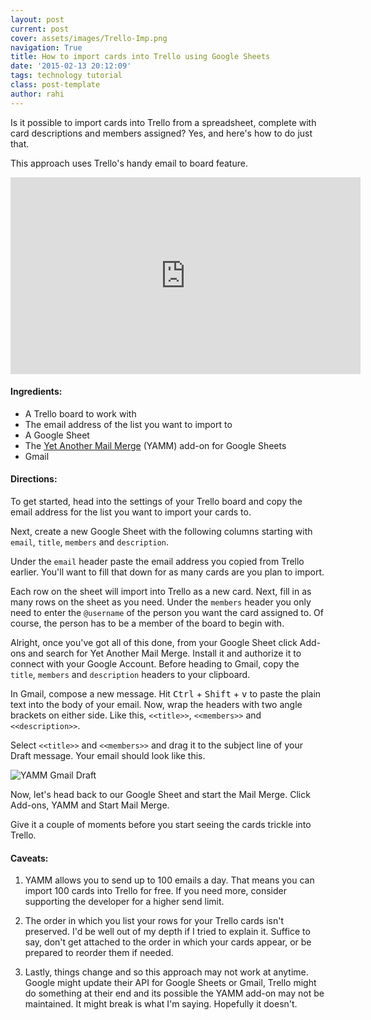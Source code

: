 ```yaml
---
layout: post
current: post
cover: assets/images/Trello-Imp.png
navigation: True
title: How to import cards into Trello using Google Sheets
date: '2015-02-13 20:12:09'
tags: technology tutorial
class: post-template
author: rahi
---
```


Is it possible to import cards into Trello from a spreadsheet, complete with card descriptions and members assigned? Yes, and here's how to do just that.

This approach uses Trello's handy email to board feature.

<iframe width="560" height="315" src="https://www.youtube.com/embed/IFK1Sap2dBA" frameborder="0" allowfullscreen></iframe>

#### Ingredients:

- A Trello board to work with
- The email address of the list you want to import to
- A Google Sheet
- The [Yet Another Mail Merge](https://chrome.google.com/webstore/detail/yet-another-mail-merge/mgmgmhkohaenhokbdnlpcljckbhpbmef?hl=en) (YAMM) add-on for Google Sheets
- Gmail

#### Directions:

To get started, head into the settings of your Trello board and copy the email address for the list you want to import your cards to.

Next, create a new Google Sheet with the following columns starting with `email`, `title`, `members` and `description`.

Under the `email` header paste the email address you copied from Trello earlier. You'll want to fill that down for as many cards are you plan to import.

Each row on the sheet will import into Trello as a new card. Next, fill in as many rows on the sheet as you need. Under the `members` header you only need to enter the `@username` of the person you want the card assigned to. Of course, the person has to be a member of the board to begin with.

Alright, once you've got all of this done, from your Google Sheet click Add-ons and search for Yet Another Mail Merge. Install it and authorize it to connect with your Google Account. Before heading to Gmail, copy the `title`, `members` and `description` headers to your clipboard.

In Gmail, compose a new message. Hit <kbd>Ctrl</kbd> + <kbd>Shift</kbd> + <kbd>v</kbd> to paste the plain text into the body of your email. Now, wrap the headers with two angle brackets on either side. Like this, `<<title>>`, `<<members>>` and `<<description>>`.

Select `<<title>>` and `<<members>>` and drag it to the subject line of your Draft message. Your email should look like this.

![YAMM Gmail Draft][1]

Now, let's head back to our Google Sheet and start the Mail Merge. Click Add-ons, YAMM and Start Mail Merge.

Give it a couple of moments before you start seeing the cards trickle into Trello.

#### Caveats:

1. YAMM allows you to send up to 100 emails a day. That means you can import 100 cards into Trello for free. If you need more, consider supporting the developer for a higher send limit.

2. The order in which you list your rows for your Trello cards isn't preserved.  I'd be well out of my depth if I tried to explain it. Suffice to say, don't get attached to the order in which your cards appear, or be prepared to reorder them if needed.

3. Lastly, things change and so this approach may not work at anytime. Google might update their API for Google Sheets or Gmail, Trello might do something at their end and its possible the YAMM add-on may not be maintained. It might break is what I'm saying. Hopefully it doesn't.

[1]:https://lh3.googleusercontent.com/Nnoe-GkOfJ-qWCbj9G72BoDLZ100Y-V03OXjuaJcrZLb3xCesL6zFCKL5S6e0CV027fLrBxt-m69v5-NExWbeyrwyBaXyoGMBEToWTW56GeoTkWOMnHxyh5MEg92ZubaRUqMYuAPWtm7teZQcJi_ZUSmxMWa6_7mm3ydRcRk1NOkdfx7hf7Lcc5V0v9tWeJ7d0VfvnC1d6mhD7sFDqhPRwoZLOm6FvL0IzFB-MjhmDgfxp-JVCyVhYX2rnXVXc5OC1SIRc2yGweTnNuKTB7FKRovpxzln2Ve6Nk1eXQuGzDKoel2CYEfzATEOr9ZGQK3wug0N_C0bzXkc2k9UTXVzPCxIWxPwFtQU7DqhCmGIEmy6LcPGwY_ZWi3vM1RUuGlI_7PIN0NIwHj8dMCL8MM67yjlJ9k379UyOS63qU2MWz2wMmhw0fdV8GI5398j_ZKV3bymavEhaBvnaZSzMARwcEvzPsbuSW0l3FLwsfcncQRFgXZ2VCyTEAXN6CSnRIT5rdC2YAzD4les62T3bP-fiM202naPhUu02c4unrBpegNwrIyk509gHr04-A-S_VvIN6x4gxjm5dGRhMP62ymWYuT7s3c1_pFIQApOdJsWy2KlxPhDWyx_Q=w510-h469-no
